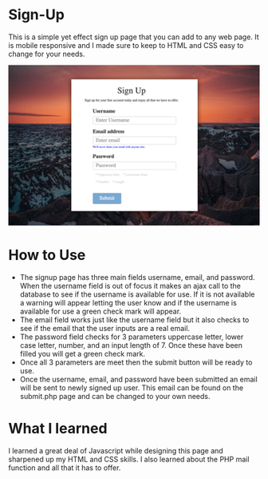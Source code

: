 # Sign-Up
This is a simple yet effect sign up page that you can add to any web page. It is mobile responsive and I made sure to keep to HTML and 
CSS easy to change for your needs.

![Image of SignUp](https://github.com/ecombee28/Sign-Up/blob/master/signUp/images/Screen%20Shot%202019-05-04%20at%204.55.18%20PM.png)

# How to Use
* The signup page has three main fields username, email, and password. When the username field is out of focus it makes an
ajax call to the database to see if the username is available for use. If it is not available a warning will appear letting the user know and if the username is available for use a green check mark will appear.
* The email field works just like the username field but it also checks to see if the email that the user inputs are a real email. 
* The password field checks for 3 parameters uppercase letter, lower case letter, number, and an input length of 7. Once these have been filled you will get a green check mark.
* Once all 3 parameters are meet then the submit button will be ready to use.
* Once the username, email, and password have been submitted an email will be sent to newly signed up user. This email can be found on the submit.php page and can be changed to your own needs.

# What I learned
I learned a great deal of Javascript while designing this page and sharpened up my HTML and CSS skills. I also learned about the PHP mail function and all that it has to offer.
